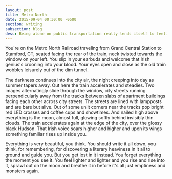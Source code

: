```yaml
---
layout: post
title: Metro North
date: 2015-09-04 00:30:00 -0500
section: writing
subsection: blog
desc: Being alone on public transportation really lends itself to feeling.
---
```


You're on the Metro North Railroad traveling from Grand Central Station to Stamford, CT, seated facing the rear of the train, neck twisted towards the window on your left. You slip in your earbuds and welcome that Irish genius's crooning into your blood. Your eyes open and close as the old train wobbles leisurely out of the dim tunnel.

The darkness continues into the city air, the night creeping into day as summer tapers away. Out here the train accelerates and steadies. Two images alternatingly slide through the window, city streets running perpendicularly away from the tracks between slabs of apartment buildings facing each other across city streets. The streets are lined with lampposts and are bare but alive. Out of some unlit corners near the tracks pop bright red LED crosses and coffee cups and showtimes. And nailed high above everything is the moon, almost full, glowing softly behind invisibly thin clouds. The train accelerates again at the edge of the city, over the glossy black Hudson. That Irish voice soars higher and higher and upon its wings something familiar rises up inside you.

Everything is very beautiful, you think. You should write it all down, you think, for remembering, for discovering a literary heaviness in it all to ground and guide you. But you get lost in it instead. You forget everything the moment you see it. You feel lighter and lighter and you rise and rise into it, sprawl out on the moon and breathe it in before it's all just emptiness and monsters again.

